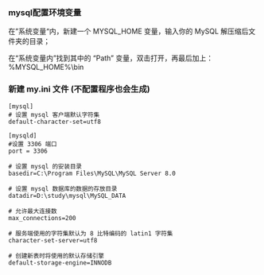 ### mysql配置环境变量

在”系统变量“内，新建一个 MYSQL_HOME 变量，输入你的 MySQL 解压缩后文件夹的目录；

在“系统变量内”找到其中的 “Path” 变量，双击打开，再最后加上： %MYSQL_HOME%\bin


### 新建 my.ini 文件 (不配置程序也会生成)

```
[mysql]  
# 设置 mysql 客户端默认字符集  
default-character-set=utf8 
 
[mysqld]  
#设置 3306 端口  
port = 3306  

# 设置 mysql 的安装目录  
basedir=C:\Program Files\MySQL\MySQL Server 8.0

# 设置 mysql 数据库的数据的存放目录  
datadir=D:\study\mysql\MySQL_DATA

# 允许最大连接数  
max_connections=200  

# 服务端使用的字符集默认为 8 比特编码的 latin1 字符集  
character-set-server=utf8  

# 创建新表时将使用的默认存储引擎  
default-storage-engine=INNODB
```